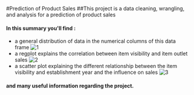 #Prediction of Product Sales
##This project is a data cleaning, wrangling, and analysis for a prediction of product sales
#### In this summary you'll find :
- a general distribution of data in the numerical columns of this data frame
![1](https://github.com/achelousace/Prediction-of-Product/assets/168934903/7ca75718-f700-4505-bfe2-8ae839502341)
- a  regplot explains the correlation between item visibility and item outlet sales
![2](https://github.com/achelousace/Prediction-of-Product/assets/168934903/218ca313-35ca-4c85-9bb9-5c07b6ec25b5)
- a scatter plot explaining the different relationship between the item visibility and establishment year and the influence on sales
![3](https://github.com/achelousace/Prediction-of-Product/assets/168934903/c2e535f2-c3bd-4d75-b528-cfebba66f785)
#### and many useful information regarding the project.
